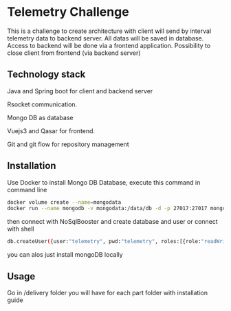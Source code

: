 # Telemetry Challenge

This is a challenge to create architecture with client will send by interval telemetry data to backend server. All datas will be saved in database.
Access to backend will be done via a frontend application.
Possibility to close client from frontend (via backend server)
## Technology stack

Java and Spring boot for client and backend server

Rsocket communication. 

Mongo DB as database

Vuejs3 and Qasar for frontend. 

Git and git flow for repository management
## Installation

Use Docker to install Mongo DB Database, execute this command in command line

```bash
docker volume create --name=mongodata
docker run --name mongodb -v mongodata:/data/db -d -p 27017:27017 mongo
```
then connect with NoSqlBooster and create database and user or connect with shell

```bash
db.createUser({user:"telemetry", pwd:"telemetry", roles:[{role:"readWrite", db: "telemetry"}]});
```
you can alos just install mongoDB locally

## Usage

Go in /delivery folder you will have for each part folder with installation guide